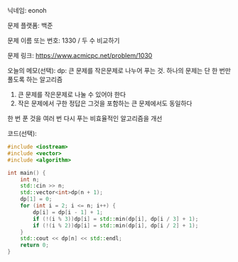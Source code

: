 닉네임: eonoh

문제 플랫폼: 백준

문제 이름 또는 번호: 1330 / 두 수 비교하기

문제 링크: https://www.acmicpc.net/problem/1030

오늘의 메모(선택): dp: 큰 문제를 작은문제로 나누어 푸는 것. 하나의 문제는 단 한 번만 풀도록 하는 알고리즘
1. 큰 문제를 작은문제로 나눌 수 있어야 한다
2. 작은 문제에서 구한 정답은 그것을 포함하는 큰 문제에서도 동일하다

한 번 푼 것을 여러 번 다시 푸는 비효율적인 알고리즘을 개선

코드(선택):

```cpp
#include <iostream>
#include <vector>
#include <algorithm>

int main() {
	int n;
	std::cin >> n;
	std::vector<int>dp(n + 1);
	dp[1] = 0;
	for (int i = 2; i <= n; i++) {
		dp[i] = dp[i - 1] + 1;
		if (!(i % 3))dp[i] = std::min(dp[i], dp[i / 3] + 1);
		if (!(i % 2))dp[i] = std::min(dp[i], dp[i / 2] + 1);
	}
	std::cout << dp[n] << std::endl;
	return 0;
}
```